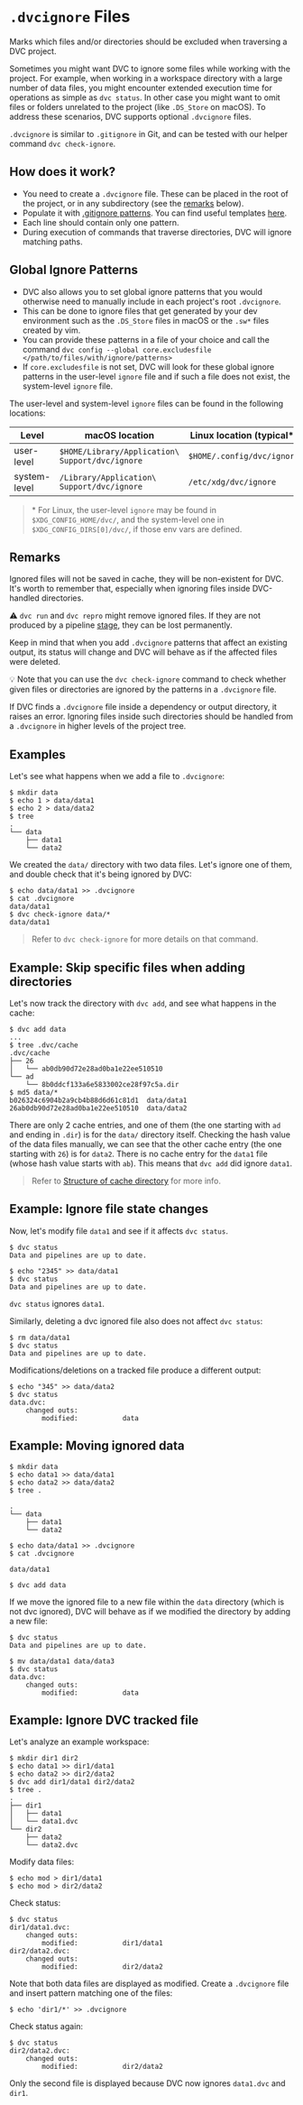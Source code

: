 # `.dvcignore` Files

Marks which files and/or directories should be excluded when traversing a
<abbr>DVC project</abbr>.

Sometimes you might want DVC to ignore some files while working with the
project. For example, when working in a <abbr>workspace</abbr> directory with a
large number of data files, you might encounter extended execution time for
operations as simple as `dvc status`. In other case you might want to omit files
or folders unrelated to the project (like `.DS_Store` on macOS). To address
these scenarios, DVC supports optional `.dvcignore` files.

`.dvcignore` is similar to `.gitignore` in Git, and can be tested with our
helper command `dvc check-ignore`.

## How does it work?

- You need to create a `.dvcignore` file. These can be placed in the root of the
  project, or in any subdirectory (see the [remarks](#Remarks) below).
- Populate it with [.gitignore patterns](https://git-scm.com/docs/gitignore).
  You can find useful templates [here](https://github.com/github/gitignore).
- Each line should contain only one pattern.
- During execution of commands that traverse directories, DVC will ignore
  matching paths.

## Global Ignore Patterns

- DVC also allows you to set global ignore patterns that you would otherwise
  need to manually include in each project's root `.dvcignore`.
- This can be done to ignore files that get generated by your dev environment
  such as the `.DS_Store` files in macOS or the `.sw*` files created by vim.
- You can provide these patterns in a file of your choice and call the command
  `dvc config --global core.excludesfile </path/to/files/with/ignore/patterns>`
- If `core.excludesfile` is not set, DVC will look for these global ignore
  patterns in the user-level `ignore` file and if such a file does not exist,
  the system-level `ignore` file.

The user-level and system-level `ignore` files can be found in the following
locations:

| Level        | macOS location                                  | Linux location (typical\*) | Windows location                                          |
| ------------ | ----------------------------------------------- | -------------------------- | --------------------------------------------------------- |
| user-level   | `$HOME/Library/Application\ Support/dvc/ignore` | `$HOME/.config/dvc/ignore` | `%LocalAppData%\iterative\dvc\ignore`                     |
| system-level | `/Library/Application\ Support/dvc/ignore`      | `/etc/xdg/dvc/ignore`      | `%AllUsersProfile%\Application Data\iterative\dvc\ignore` |

> \* For Linux, the user-level `ignore` may be found in `$XDG_CONFIG_HOME/dvc/`,
> and the system-level one in `$XDG_CONFIG_DIRS[0]/dvc/`, if those env vars are
> defined.

## Remarks

Ignored files will not be saved in <abbr>cache</abbr>, they will be non-existent
for DVC. It's worth to remember that, especially when ignoring files inside
DVC-handled directories.

⚠️ `dvc run` and `dvc repro` might remove ignored files. If they are not
produced by a pipeline [stage](/doc/command-reference/run), they can be lost
permanently.

Keep in mind that when you add `.dvcignore` patterns that affect an existing
<abbr>output</abbr>, its status will change and DVC will behave as if the
affected files were deleted.

💡 Note that you can use the `dvc check-ignore` command to check whether given
files or directories are ignored by the patterns in a `.dvcignore` file.

If DVC finds a `.dvcignore` file inside a dependency or output directory, it
raises an error. Ignoring files inside such directories should be handled from a
`.dvcignore` in higher levels of the project tree.

## Examples

Let's see what happens when we add a file to `.dvcignore`:

```dvc
$ mkdir data
$ echo 1 > data/data1
$ echo 2 > data/data2
$ tree
.
└── data
    ├── data1
    └── data2
```

We created the `data/` directory with two data files. Let's ignore one of them,
and double check that it's being ignored by DVC:

```dvc
$ echo data/data1 >> .dvcignore
$ cat .dvcignore
data/data1
$ dvc check-ignore data/*
data/data1
```

> Refer to `dvc check-ignore` for more details on that command.

## Example: Skip specific files when adding directories

Let's now track the directory with `dvc add`, and see what happens in the
<abbr>cache</abbr>:

```dvc
$ dvc add data
...
$ tree .dvc/cache
.dvc/cache
├── 26
│   └── ab0db90d72e28ad0ba1e22ee510510
└── ad
    └── 8b0ddcf133a6e5833002ce28f97c5a.dir
$ md5 data/*
b026324c6904b2a9cb4b88d6d61c81d1  data/data1
26ab0db90d72e28ad0ba1e22ee510510  data/data2
```

There are only 2 cache entries, and one of them (the one starting with `ad` and
ending in `.dir`) is for the `data/` directory itself. Checking the hash value
of the data files manually, we can see that the other cache entry (the one
starting with `26`) is for `data2`. There is no cache entry for the `data1` file
(whose hash value starts with `ab`). This means that `dvc add` did ignore
`data1`.

> Refer to
> [Structure of cache directory](/doc/user-guide/project-structure/internal-files#structure-of-the-cache-directory)
> for more info.

## Example: Ignore file state changes

Now, let's modify file `data1` and see if it affects `dvc status`.

```dvc
$ dvc status
Data and pipelines are up to date.

$ echo "2345" >> data/data1
$ dvc status
Data and pipelines are up to date.
```

`dvc status` ignores `data1`.

Similarly, deleting a dvc ignored file also does not affect `dvc status`:

```dvc
$ rm data/data1
$ dvc status
Data and pipelines are up to date.
```

Modifications/deletions on a tracked file produce a different output:

```dvc
$ echo "345" >> data/data2
$ dvc status
data.dvc:
	changed outs:
		modified:           data
```

## Example: Moving ignored data

```dvc
$ mkdir data
$ echo data1 >> data/data1
$ echo data2 >> data/data2
$ tree .

.
└── data
    ├── data1
    └── data2

$ echo data/data1 >> .dvcignore
$ cat .dvcignore

data/data1

$ dvc add data
```

If we move the ignored file to a new file within the `data` directory (which is
not dvc ignored), DVC will behave as if we modified the directory by adding a
new file:

```dvc
$ dvc status
Data and pipelines are up to date.

$ mv data/data1 data/data3
$ dvc status
data.dvc:
	changed outs:
		modified:           data
```

## Example: Ignore DVC tracked file

Let's analyze an example <abbr>workspace</abbr>:

```dvc
$ mkdir dir1 dir2
$ echo data1 >> dir1/data1
$ echo data2 >> dir2/data2
$ dvc add dir1/data1 dir2/data2
$ tree .
.
├── dir1
│   ├── data1
│   └── data1.dvc
└── dir2
    ├── data2
    └── data2.dvc
```

Modify data files:

```dvc
$ echo mod > dir1/data1
$ echo mod > dir2/data2
```

Check status:

```dvc
$ dvc status
dir1/data1.dvc:
	changed outs:
		modified:           dir1/data1
dir2/data2.dvc:
	changed outs:
		modified:           dir2/data2
```

Note that both data files are displayed as modified. Create a `.dvcignore` file
and insert pattern matching one of the files:

```dvc
$ echo 'dir1/*' >> .dvcignore
```

Check status again:

```dvc
$ dvc status
dir2/data2.dvc:
	changed outs:
		modified:           dir2/data2
```

Only the second file is displayed because DVC now ignores `data1.dvc` and
`dir1`.
